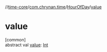 //[time-core](../../../index.md)/[com.chrynan.time](../index.md)/[HourOfDay](index.md)/[value](value.md)

# value

[common]\
abstract val [value](value.md): [Int](https://kotlinlang.org/api/latest/jvm/stdlib/kotlin/-int/index.html)
